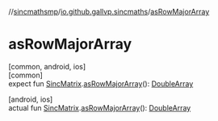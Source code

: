 //[sincmathsmp](../../index.md)/[io.github.gallvp.sincmaths](index.md)/[asRowMajorArray](as-row-major-array.md)

# asRowMajorArray

[common, android, ios]\
[common]\
expect fun [SincMatrix](-sinc-matrix/index.md).[asRowMajorArray](as-row-major-array.md)(): [DoubleArray](https://kotlinlang.org/api/latest/jvm/stdlib/kotlin/-double-array/index.html)

[android, ios]\
actual fun [SincMatrix](-sinc-matrix/index.md).[asRowMajorArray](as-row-major-array.md)(): [DoubleArray](https://kotlinlang.org/api/latest/jvm/stdlib/kotlin/-double-array/index.html)
